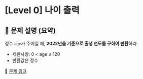 # [Level 0] 나이 출력

## 📝 문제 설명 (요약)
정수 `age`가 주어질 때, **2022년을 기준으로 출생 연도를 구하여 반환**하라.

- 제한사항: 0 < age ≤ 120
- 반환값은 정수

🔗 [문제 링크](https://school.programmers.co.kr/learn/courses/30/lessons/120820)